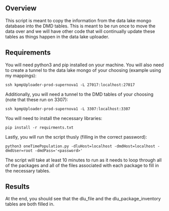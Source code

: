 ## Overview
This script is meant to copy the information from the data lake mongo database into the DMD tables. This is meant to be run once to move the data over and we will have other code that will continually update these tables as things happen in the data lake uploader.

## Requirements
You will need python3 and pip installed on your machine. You will also need to create a tunnel to the data lake mongo of your choosing (example using my mappings):

    ssh kpmpUploader-prod-supernova1 -L 27017:localhost:27017

Additionally, you will need a tunnel to the DMD tables of your choosing (note that these run on 3307):

    ssh kpmpUploader-prod-supernova1 -L 3307:localhost:3307

You will need to install the necessary libraries:

    pip install -r requirments.txt

Lastly, you will run the script thusly (filling in the correct password):

    python3 oneTimePopulation.py -dluHost=localhost -dmdHost=localhost -dmdUser=root -dmdPass='<password>'

The script will take at least 10 minutes to run as it needs to loop through all of the packages and all of the files associated with each package to fill in the necessary tables.

## Results
At the end, you should see that the dlu_file and the dlu_package_inventory tables are both filled in. 
